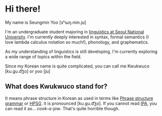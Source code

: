 # Hi there! 
My name is Seungmin Yoo [sʰɯŋ.min.ju]

I'm an undergraduate student majoring in [linguistics at Seoul National University](https://linguist.snu.ac.kr/en/). I'm currently deeply interested in syntax, formal semantics (I love lambda calculus notation so much!), phonology, and graphematics. 

As my understanding of linguistics is still developing, I'm currently exploring a wide range of topics within the field. 

Since my Korean name is quite complicated, you can call me Kwukwuco [ku.gu.d͡ʒo] or yoo [ju]

## What does Kwukwuco stand for?
It means phrase structure in Korean as used in terms like [Phrase structure grammar](https://en.wikipedia.org/wiki/Phrase_structure_rules) or [HPSG](https://en.wikipedia.org/wiki/Head-driven_phrase_structure_grammar). it is pronounced [ku.gu.d͡ʒo]. If you cannot read [IPA](https://en.wikipedia.org/wiki/International_Phonetic_Alphabet), you can read it as... *cook-a-jaw*. That's quite horrible though.
